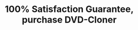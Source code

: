 ---
title: 100% Satisfaction Guarantee, purchase DVD-Cloner
metaItems:
  - name: description
    content: DVD to DVD copy, copy dual layer DVDs, 30 day money-back guarantee that makes it your perfect DVD copy solution!
  - name: keywords
    content: DVD-Cloner, order  
template: primary
areaTop:
  bottomAdditionText: <a href="/dvd-cloner/dvd-copy-64bit/" class="btn rounded-0 btn-outline-dark">Achieve 20% higher copy speed with DVD-Cloner 64-bit </a>
  additionClass: shadow-box py-lg-8 py-6
  type: order
  button:
    additionText: |      
      After purchasing DVD-Cloner, you could <a class="text-danger" href="https://www.blue-cloner.com/dc_discountorder.html">get 10% discount to buy Blue-Cloner here</a>, and enjoy wonderful HD movies!
       
      <span class="text-danger">Note: You can get both DVD-Cloner and DVD-Cloner 64-bit with one order!</span>
orderList:
  name: order-list
  template: card
  type: order
  container: container 
  title: 
  textTop: 
  textBottom: 
  button:
  paddingY: 6
  additionClass: position-relative text-center
  bgStyle: 
  reWriteitem:
    - handleName: DVD-Cloner 64bit
      active: false
    - handleName: iPod-Cloner
      active: false
  iconGird: 3
bundles:
  name: Bundles
  active: true
  container: container
  additionClass: position-relative bg-dark-opacity-1
  items:
    - title: DVD Software Bundles
      list:
        - title: Blue&DVD-Cloner Suite
          url: https://secure.avangate.com/order/checkout.php?PRODS=4558661&QTY=1&CART=1
          handleName:
            - DVD-Cloner
            - Blue-Cloner
          initialPrice: 120
          price: 96
          discountRate: 20%
          additionClass: col-xxl-6
          text: Blue & DVD-Cloner Suite, including DVD-Cloner and Blue-Cloner, enables you to copy DVD and Blu-ray movies with diverse copy modes, such as perfect 1:1 DVD/Blu-ray copy, movie complete copy, movie-only copy, split copy and customized copy.
        - title: DVD-Cloner & ripper Suite
          url: https://secure.avangate.com/order/checkout.php?PRODS=4558660&QTY=1&CART=1 
          handleName:
            - dc
            - odr
          initialPrice: 100
          price: 70
          discountRate: 30%
          additionClass: col-xxl-6
          text: DVD-Cloner & ripper Suite, including DVD-Cloner and Open DVD ripper, enables you to copy DVD movies with diverse copy modes, remove all DVD protections and rip DVD movies to many different video and audio formats for playback on various media devices.
        - title: DVD-Cloner & SmartBurner Suite
          url: https://secure.avangate.com/order/checkout.php?PRODS=4602164&QTY=1&CART=1
          handleName:
            - dc
            - osb
          initialPrice: 90
          price: 63
          discountRate: 30%
          additionClass: col-xxl-6
          text: DVD-Cloner & SmartBurner Suite, including DVD-Cloner and Open SmartBurner, enables you to copy DVD movies with diverse copy modes, remove all DVD protections and burn data/video files to DVD/Blu-ray discs.
        - title: DVD-Cloner & Stream-Cloner Suite
          url: https://secure.avangate.com/order/checkout.php?PRODS=4558665&QTY=1&CART=1
          handleName:
            - dc
            - sc
          initialPrice: 120
          price: 96
          discountRate: 20%
          additionClass: col-xxl-6
          text: DVD-Cloner & Stream-Cloner Suite, including DVD-Cloner and Stream-Cloner, enables you to copy DVD movies with diverse copy modes, remove all DVD protections, download/capture online movies and convert them to various video and audio formats.
        - title: DVD-Cloner & Game-Cloner Suite
          url: https://secure.avangate.com/order/checkout.php?PRODS=4558663&QTY=1&CART=1
          handleName:
            - dc
            - gc
          initialPrice: 95
          price: 76
          discountRate: 20%
          additionClass: col-xxl-6
          text: DVD-Cloner & Game-Cloner Suite, including DVD-Cloner and Game-Cloner, enables you to copy DVD movies with diverse copy modes, remove all DVD protections and copy PS3 games, PS2 games, Xbox 360 games, Wii games and PC games with excellent image quality.
        - title: DVD-Cloner Ultimate
          type: ultimate
          url: https://secure.2checkout.com/order/checkout.php?PRODS=4558662&QTY=1&CART=1&CARD=1
          handleName:
            - dc
            - odr
            - osb
            - gc
            - ic
          initialPrice: 195
          price: 132
          discountRate: 32%
          additionClass: col-xxl-6
          text: DVD-Cloner Ultimate, including DVD-Cloner, Open DVD ripper, Open SmartBurner, Game-Cloner and iPod-Cloner, enables you to copy your DVD movies with perfect quality, rip DVD movies to various video and audio formats, burn data/video files to DVD/Blu-ray discs, convert your DVD movies to iPod compatible formats and copy various games.
    - title: Blu-ray Software Bundles
      list:
        - title: Blue&DVD-Cloner Suite
          url: https://secure.avangate.com/order/checkout.php?PRODS=4558661&QTY=1&CART=1
          handleName:
            - DVD-Cloner
            - Blue-Cloner
          initialPrice: 120
          price: 96
          discountRate: 20%
          additionClass: col-xxl-6
          text: Blue & DVD-Cloner Suite, including DVD-Cloner and Blue-Cloner, enables you to copy DVD and Blu-ray movies with diverse copy modes, such as perfect 1:1 DVD/Blu-ray copy, movie complete copy, movie-only copy, split copy and customized copy.
        - title: Blue-Cloner & SmartBurner Suite
          url: https://secure.avangate.com/order/checkout.php?PRODS=4602163&QTY=1&CART=1
          handleName:
            - bc
            - osb
          initialPrice: 90
          price: 63
          discountRate: 30%
          additionClass: col-xxl-6
          text: Blue-Cloner & SmartBurner Suite, including Blue-Cloner and Open SmartBurner, enables you to copy Blu-ray movies with diverse copy modes, remove BD protections and burn data/video files to DVD/Blu-ray discs.

        - title: Blue-Cloner & Stream-Cloner Suite
          url: https://secure.avangate.com/order/checkout.php?PRODS=4606517&QTY=1&CART=1
          handleName:
            - bc
            - sc
          initialPrice: 120
          price: 96
          discountRate: 20%
          additionClass: col-xxl-6
          text: Blue-Cloner & Stream-Cloner Suite, including DVD-Cloner and Stream-Cloner, enables you to copy DVD movies with diverse copy modes, remove all DVD protections, download/capture online movies and convert them to various video and audio formats.

        - title: Blue-Cloner & ripper Suite
          url: https://secure.avangate.com/order/checkout.php?PRODS=4558666&QTY=1&CART=1
          handleName:
            - bc
            - obr
          initialPrice: 100
          price: 80
          discountRate: 20%
          additionClass: col-xxl-6
          text: Blue-Cloner & ripper Suite, including Blue-Cloner and Open Blu-ray ripper, enables you to copy Blu-ray movies with diverse copy modes, remove BD protections and rip Blu-ray movies to many different video and audio formats for playback on various media devices.

        - title: Blue-Cloner Ultimate
          type: ultimate
          url: https://secure.avangate.com/order/checkout.php?PRODS=4558667&QTY=1&CART=1
          handleName:
            - bc
            - obr
            - osb
            - btd
            - bth
          initialPrice: 200
          price: 136
          discountRate: 32%
          additionClass: col-xxl-6
          text: Blue-Cloner Ultimate, including Blue-Cloner, Open Blu-ray ripper, Open SmartBurner, Blu-ray to HDD and Blu-ray to DVD.
bonus: 
  name: Free Software
  active: true
  title: DVD-Cloner's Bonus Software
  additionClass: bg-dark-opacity-2
  items:
    - handleName: Open DVD Ripper Lite
    - handleName: Stream-Cloner Lite               
---